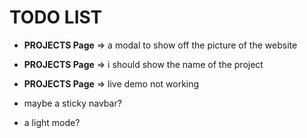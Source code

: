 # TODO LIST

-  **PROJECTS Page** => a modal to show off the picture of the website

-  **PROJECTS Page** => i should show the name of the project

-  **PROJECTS Page** => live demo not working

-  maybe a sticky navbar?

-  a light mode?
